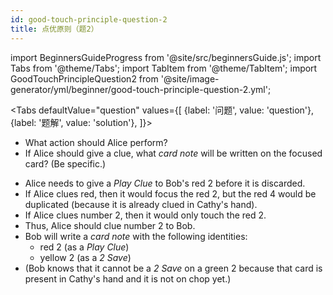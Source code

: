 ```yaml
---
id: good-touch-principle-question-2
title: 点优原则（题2）
---
```


import BeginnersGuideProgress from '@site/src/beginnersGuide.js';
import Tabs from '@theme/Tabs';
import TabItem from '@theme/TabItem';
import GoodTouchPrincipleQuestion2 from '@site/image-generator/yml/beginner/good-touch-principle-question-2.yml';

<BeginnersGuideProgress id="good-touch-principle-question-2" />

<!-- lint disable no-undefined-references -->

<Tabs
  defaultValue="question"
  values={[
    {label: '问题', value: 'question'},
    {label: '题解', value: 'solution'},
  ]}>
<TabItem value="question">

- What action should Alice perform?
- If Alice should give a clue, what *card note* will be written on the focused card? (Be specific.)

</TabItem>
<TabItem value="solution">

- Alice needs to give a *Play Clue* to Bob's red 2 before it is discarded.
- If Alice clues red, then it would focus the red 2, but the red 4 would be duplicated (because it is already clued in Cathy's hand).
- If Alice clues number 2, then it would only touch the red 2.
- Thus, Alice should clue number 2 to Bob.
- Bob will write a *card note* with the following identities:
  - red 2 (as a *Play Clue*)
  - yellow 2 (as a *2 Save*)
- (Bob knows that it cannot be a *2 Save* on a green 2 because that card is present in Cathy's hand and it is not on chop yet.)

</TabItem>
</Tabs>

<GoodTouchPrincipleQuestion2 />
